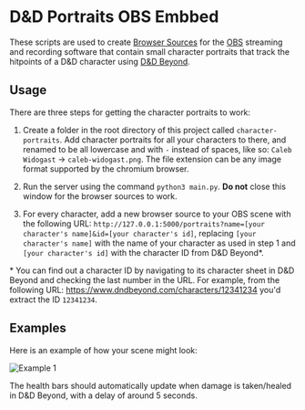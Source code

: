 # D&D Portraits OBS Embbed
These scripts are used to create [Browser Sources](https://obsproject.com/wiki/Sources-Guide#browser-source) for the [OBS](https://obsproject.com/) streaming and recording software that contain small character portraits that track the hitpoints of a D&D character using [D&D Beyond](https://www.dndbeyond.com/). 

## Usage
There are three steps for getting the character portraits to work:

1. Create a folder in the root directory of this project called `character-portraits`. Add character portraits for all your characters to there, and renamed to be all lowercase and with `-` instead of spaces, like so: `Caleb Widogast` -> `caleb-widogast.png`. The file extension can be any image format supported by the chromium browser.

2. Run the server using the command `python3 main.py`. **Do not** close this window for the browser sources to work.

3. For every character, add a new browser source to your OBS scene with the following URL: `http://127.0.0.1:5000/portraits?name=[your character's name]&id=[your character's id]`, replacing `[your character's name]` with the name of your character as used in step 1 and `[your character's id]` with the character ID from D&D Beyond*.


\* You can find out a character ID by navigating to its character sheet in D&D Beyond and checking the last number in the URL. For example, from the following URL: https://www.dndbeyond.com/characters/12341234 you'd extract the ID `12341234`.

## Examples
Here is an example of how your scene might look: 

![Example 1](https://i.imgur.com/2d9spNi.png)

The health bars should automatically update when damage is taken/healed in D&D Beyond, with a delay of around 5 seconds.